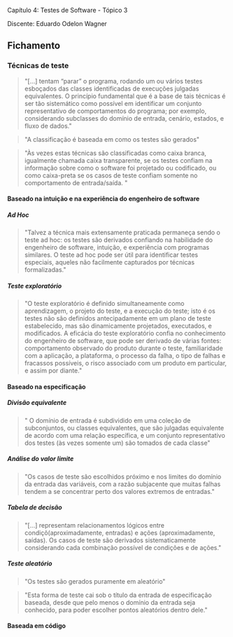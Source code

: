 Capítulo 4: Testes de Software - Tópico 3

Discente: Eduardo Odelon Wagner

## Fichamento

### Técnicas de teste

> "[...] tentam “parar” o programa, rodando um ou vários testes esboçados das classes identificadas de execuções julgadas equivalentes. O princípio fundamental que é a base de tais técnicas é ser tão sistemático como possível em identificar um conjunto representativo de comportamentos do programa; por exemplo, considerando subclasses do domínio de entrada, cenário, estados, e fluxo de dados."

> "A classificação é baseada em como os testes são gerados"

> "Às vezes estas técnicas são classificadas como caixa branca, igualmente chamada caixa transparente, se os testes confiam na informação sobre como o software foi projetado ou codificado, ou como caixa-preta se os casos de teste confiam somente no comportamento de entrada/saída. "

#### Baseado na intuição e na experiência do engenheiro de software

##### Ad Hoc

> "Talvez a técnica mais extensamente praticada permaneça sendo o teste ad hoc: os testes são derivados confiando na habilidade do engenheiro de software, intuição, e experiência com programas similares. O teste ad hoc pode ser útil para identificar testes especiais, aqueles não facilmente capturados por técnicas formalizadas."

##### Teste exploratório

> "O teste exploratório é definido simultaneamente como aprendizagem, o projeto do teste, e a execução do teste; isto é os testes não são definidos antecipadamente em um plano de teste estabelecido, mas são dinamicamente projetados, executados, e modificados. A eficácia do teste exploratório confia no conhecimento do engenheiro de software, que pode ser derivado de várias fontes: comportamento observado do produto durante o teste, familiaridade com a aplicação, a plataforma, o processo da falha, o tipo de falhas e fracassos possíveis, o risco associado com um produto em particular, e assim por diante."

#### Baseado na especificação

##### Divisão equivalente

> " O domínio de entrada é subdividido em uma coleção de subconjuntos, ou classes equivalentes, que são julgadas equivalente de acordo com uma relação específica, e um conjunto representativo dos testes (às vezes somente um) são tomados de cada classe"

##### Análise do valor limite

> "Os casos de teste são escolhidos próximo e nos limites do domínio da entrada das variáveis, com a razão subjacente que muitas falhas tendem a se concentrar perto dos valores extremos de entradas."

##### Tabela de decisão

> "[...] representam relacionamentos lógicos entre condiçõ(aproximadamente, entradas) e ações (aproximadamente, saídas). Os casos de teste são derivados sistematicamente considerando cada combinação possível de condições e de ações."

##### Teste aleatório

> "Os testes são gerados puramente em aleatório"

> "Esta forma de teste cai sob o título da entrada de especificação baseada, desde que pelo menos o domínio da entrada seja conhecido, para poder escolher pontos aleatórios dentro dele."

#### Baseada em código
